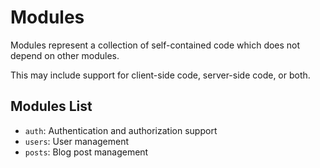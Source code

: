 # Modules

Modules represent a collection of self-contained code which does not depend on other modules.

This may include support for client-side code, server-side code, or both.

## Modules List

- `auth`: Authentication and authorization support
- `users`: User management
- `posts`: Blog post management
